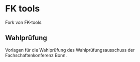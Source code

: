 # FK tools

Fork von FK-tools


## Wahlprüfung

Vorlagen für die Wahlprüfung des Wahlprüfungsausschuss der Fachschaftenkonferenz Bonn.
